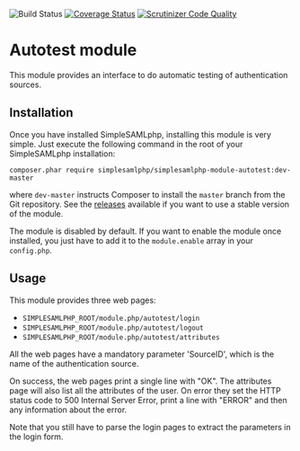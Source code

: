 ![Build Status](https://github.com/simplesamlphp/simplesamlphp-module-autotest/workflows/CI/badge.svg?branch=master)
[![Coverage Status](https://codecov.io/gh/simplesamlphp/simplesamlphp-module-autotest/branch/master/graph/badge.svg)](https://codecov.io/gh/simplesamlphp/simplesamlphp-module-autotest)
[![Scrutinizer Code Quality](https://scrutinizer-ci.com/g/simplesamlphp/simplesamlphp-module-autotest/badges/quality-score.png?b=master)](https://scrutinizer-ci.com/g/simplesamlphp/simplesamlphp-module-autotest/?branch=master)

Autotest module
===============

This module provides an interface to do automatic testing of authentication sources.

Installation
------------

Once you have installed SimpleSAMLphp, installing this module is very simple. Just execute the following
command in the root of your SimpleSAMLphp installation:

```
composer.phar require simplesamlphp/simplesamlphp-module-autotest:dev-master
```

where `dev-master` instructs Composer to install the `master` branch from the Git repository. See the
[releases](https://github.com/simplesamlphp/simplesamlphp-module-autotest/releases) available if you
want to use a stable version of the module.

The module is disabled by default. If you want to enable the module once installed, you just have to add it to the `module.enable` array in your `config.php`.

Usage
-----

This module provides three web pages:

- `SIMPLESAMLPHP_ROOT/module.php/autotest/login`
- `SIMPLESAMLPHP_ROOT/module.php/autotest/logout`
- `SIMPLESAMLPHP_ROOT/module.php/autotest/attributes`

All the web pages have a mandatory parameter 'SourceID', which is the name of the authentication source.

On success, the web pages print a single line with "OK". The attributes page will also list all the attributes of the
user. On error they set the HTTP status code to 500 Internal Server Error, print a line with "ERROR" and then any
information about the error.

Note that you still have to parse the login pages to extract the parameters in the login form.
